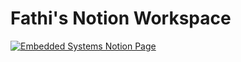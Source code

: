 # Fathi's Notion Workspace

[![Embedded Systems Notion Page](https://img.shields.io/badge/Notion-Workspace-blue?style=for-the-badge&logo=notion&logoColor=white)](https://spurious-beluga-dcb.notion.site/Embedded-Systems-51d7195c342241ab82812b21436d53eb?pvs=4)